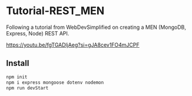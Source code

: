# Tutorial-REST_MEN

Following a tutorial from WebDevSimplified on creating a MEN (MongoDB, Express, Node) REST API.

https://youtu.be/fgTGADljAeg?si=gJA8cev1FO4mJCPF

## Install

```sh
npm init
npm i express mongoose dotenv nodemon
npm run devStart
```